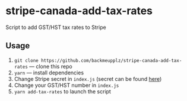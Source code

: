 # stripe-canada-add-tax-rates

Script to add GST/HST tax rates to Stripe

## Usage

1. `git clone https://github.com/backmeupplz/stripe-canada-add-tax-rates` — clone this repo
2. `yarn` — install dependencies
3. Change Stripe secret in `index.js` (secret can be found [here](https://dashboard.stripe.com/apikeys))
4. Change your GST/HST number in `index.js`
5. `yarn add-tax-rates` to launch the script
